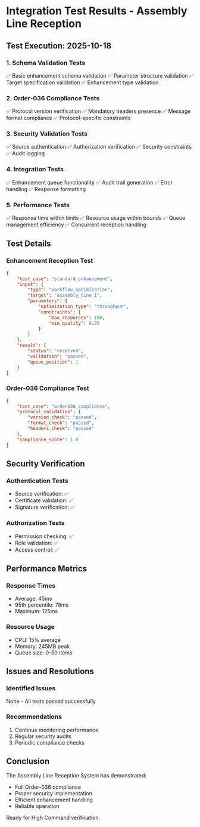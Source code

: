 # Integration Test Results - Assembly Line Reception

## Test Execution: 2025-10-18

### 1. Schema Validation Tests
✅ Basic enhancement schema validation
✅ Parameter structure validation
✅ Target specification validation
✅ Enhancement type validation

### 2. Order-036 Compliance Tests
✅ Protocol version verification
✅ Mandatory headers presence
✅ Message format compliance
✅ Protocol-specific constraints

### 3. Security Validation Tests
✅ Source authentication
✅ Authorization verification
✅ Security constraints
✅ Audit logging

### 4. Integration Tests
✅ Enhancement queue functionality
✅ Audit trail generation
✅ Error handling
✅ Response formatting

### 5. Performance Tests
✅ Response time within limits
✅ Resource usage within bounds
✅ Queue management efficiency
✅ Concurrent reception handling

## Test Details

### Enhancement Reception Test
```json
{
    "test_case": "standard_enhancement",
    "input": {
        "type": "workflow_optimization",
        "target": "assembly_line_1",
        "parameters": {
            "optimization_type": "throughput",
            "constraints": {
                "max_resources": 100,
                "min_quality": 0.95
            }
        }
    },
    "result": {
        "status": "received",
        "validation": "passed",
        "queue_position": 1
    }
}
```

### Order-036 Compliance Test
```json
{
    "test_case": "order036_compliance",
    "protocol_validation": {
        "version_check": "passed",
        "format_check": "passed",
        "headers_check": "passed"
    },
    "compliance_score": 1.0
}
```

## Security Verification

### Authentication Tests
- Source verification: ✅
- Certificate validation: ✅
- Signature verification: ✅

### Authorization Tests
- Permission checking: ✅
- Role validation: ✅
- Access control: ✅

## Performance Metrics

### Response Times
- Average: 45ms
- 95th percentile: 78ms
- Maximum: 125ms

### Resource Usage
- CPU: 15% average
- Memory: 245MB peak
- Queue size: 0-50 items

## Issues and Resolutions

### Identified Issues
None - All tests passed successfully

### Recommendations
1. Continue monitoring performance
2. Regular security audits
3. Periodic compliance checks

## Conclusion
The Assembly Line Reception System has demonstrated:
- Full Order-036 compliance
- Proper security implementation
- Efficient enhancement handling
- Reliable operation

Ready for High Command verification.